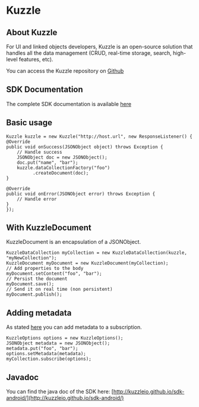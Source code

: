 Kuzzle
======

## About Kuzzle

For UI and linked objects developers, Kuzzle is an open-source solution that handles all the data management (CRUD, real-time storage, search, high-level features, etc).

You can access the Kuzzle repository on [Github](https://github.com/kuzzleio/kuzzle)


## SDK Documentation

The complete SDK documentation is available [here](http://kuzzleio.github.io/sdk-documentation)

## Basic usage

    Kuzzle kuzzle = new Kuzzle("http://host.url", new ResponseListener() {
    @Override
    public void onSuccess(JSONObject object) throws Exception {
        // Handle success
        JSONObject doc = new JSONObject();
        doc.put("name", "bar");
        kuzzle.dataCollectionFactory("foo")
              .createDocument(doc);
    }
    
    @Override
    public void onError(JSONObject error) throws Exception {
        // Handle error
    }
    });

## With KuzzleDocument

KuzzleDocument is an encapsulation of a JSONObject.

    KuzzleDataCollection myCollection = new KuzzleDataCollection(kuzzle, "myNewCollection");
    KuzzleDocument myDocument = new KuzzleDocument(myCollection);
    // Add properties to the body
    myDocument.setContent("foo", "bar");
    // Persist the document
    myDocument.save();
    // Send it on real time (non persistent)
    myDocument.publish();
    
## Adding metadata

As stated [here](https://github.com/kuzzleio/kuzzle/blob/master/docs/API.WebSocket.md#sending-metadata) you can add metadata to a subscription.

    KuzzleOptions options = new KuzzleOptions();
    JSONObject metadata = new JSONObject();
    metadata.put("foo", "bar");
    options.setMetadata(metadata);
    myCollection.subscribe(options);
    

## Javadoc

You can find the java doc of the SDK here: [http://kuzzleio.github.io/sdk-android/](http://kuzzleio.github.io/sdk-android/)
